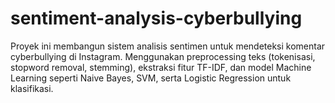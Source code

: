 # sentiment-analysis-cyberbullying
Proyek ini membangun sistem analisis sentimen untuk mendeteksi komentar cyberbullying di Instagram. Menggunakan preprocessing teks (tokenisasi, stopword removal, stemming), ekstraksi fitur TF-IDF, dan model Machine Learning seperti Naive Bayes, SVM, serta Logistic Regression untuk klasifikasi.
